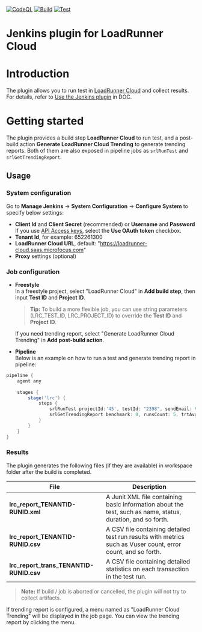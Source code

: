 [![CodeQL](https://github.com/MicroFocus/lrc-jk-plugin/actions/workflows/codeql.yml/badge.svg)](https://github.com/MicroFocus/lrc-jk-plugin/actions/workflows/codeql.yml)
[![Build](https://github.com/MicroFocus/lrc-jk-plugin/actions/workflows/build.yml/badge.svg)](https://github.com/MicroFocus/lrc-jk-plugin/actions/workflows/build.yml)
[![Test](https://github.com/MicroFocus/lrc-jk-plugin/actions/workflows/test.yml/badge.svg)](https://github.com/MicroFocus/lrc-jk-plugin/actions/workflows/test.yml)

# Jenkins plugin for LoadRunner Cloud

# Introduction

The plugin allows you to run test in [LoadRunner Cloud](https://admhelp.microfocus.com/lrc/en/Latest/Content/Storm/c_Getting_started.htm) and collect results. For details, refer to [Use the Jenkins plugin](https://admhelp.microfocus.com/lrc/en/Latest/Content/Storm/t_ci_plugins.htm#mt-item-0) in DOC.

# Getting started

The plugin provides a build step **LoadRunner Cloud** to run test, and a post-build action **Generate LoadRunner Cloud Trending** to generate trending reports.
Both of them are also exposed in pipeline jobs as `srlRunTest` and `srlGetTrendingReport`.

## Usage

### System configuration
Go to **Manage Jenkins** &rarr; **System Configuration** &rarr; **Configure System** to specify below settings: 
 - **Client Id** and **Client Secret** (recommended) or **Username** and **Password**  
   If you use [API Access keys](https://admhelp.microfocus.com/lrc/en/Latest/Content/Storm/Admin-APIAccess.htm), select the **Use OAuth token** checkbox.
 - **Tenant Id**, for example: 652261300
 - **LoadRunner Cloud URL**, default: "https://loadrunner-cloud.saas.microfocus.com"
 - **Proxy** settings (optional)

### Job configuration
- **Freestyle**  
   In a freestyle project, select "LoadRunner Cloud" in **Add build step**, then input **Test ID** and **Project ID**.  
   > **Tip:**
   To build a more flexible job, you can use string parameters (LRC_TEST_ID, LRC_PROJECT_ID) to override the **Test ID** and **Project ID**.  

   If you need trending report, select "Generate LoadRunner Cloud Trending" in **Add post-build action**.
- **Pipeline**  
   Below is an example on how to run a test and generate trending report in pipeline:

```groovy
pipeline {
    agent any
    
    stages {
        stage('lrc') {    
            steps {
                srlRunTest projectId:'45', testId: "2398", sendEmail: true
                srlGetTrendingReport benchmark: 0, runsCount: 5, trtAvgThresholdImprovement: 5,trtAvgThresholdMajorRegression: 10, trtAvgThresholdMinorRegression: 5, trtPercentileThresholdImprovement: 5, trtPercentileThresholdMajorRegression: 10, trtPercentileThresholdMinorRegression: 5
            }
        }
    }
}
```

### Results

The plugin generates the following files (if they are available) in workspace folder after the build is completed.

| File                                    | Description                                                                                                  |
|-----------------------------------------|--------------------------------------------------------------------------------------------------------------|
| **lrc_report_TENANTID-RUNID.xml**       | A Junit XML file containing basic information about the test, such as name, status, duration, and so forth.  |
| **lrc_report_TENANTID-RUNID.csv**       | A CSV file containing detailed test run results with metrics such as Vuser count, error count, and so forth. |
| **lrc_report_trans_TENANTID-RUNID.csv** | A CSV file containing detailed statistics on each transaction in the test run.                               |

> **Note:**
> If build / job is aborted or cancelled, the plugin will not try to collect artifacts.

If trending report is configured, a menu named as "LoadRunner Cloud Trending" will be displayed in the job page. You can view the trending report by clicking the menu.
